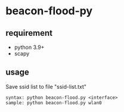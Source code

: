# beacon-flood-py

## requirement
- python 3.9+
- scapy

## usage
Save ssid list to file "ssid-list.txt"

```
syntax: python beacon-flood.py <interface>
sample: python beacon-flood.py wlan0
```
